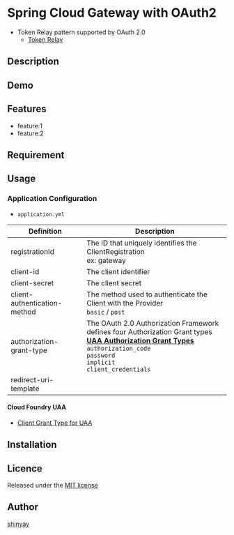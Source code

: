 # Spring Cloud Gateway with OAuth2

- Token Relay pattern supported by OAuth 2.0
  - [Token Relay](https://cloud.spring.io/spring-cloud-static/spring-cloud-security/2.1.3.RELEASE/single/spring-cloud-security.html#_token_relay)

## Description

## Demo

## Features

- feature:1
- feature:2

## Requirement

## Usage
### Application Configuration
- `application.yml`

|Definition|Description|
|----------|-----------|
|registrationId|The ID that uniquely identifies the ClientRegistration<br>ex: gateway|
|client-id|The client identifier|
|client-secret|The client secret|
|client-authentication-method|The method used to authenticate the Client with the Provider<br>`basic` / `post`|
|authorization-grant-type|The OAuth 2.0 Authorization Framework defines four Authorization Grant types<br>**[UAA Authorization Grant Types](https://docs.cloudfoundry.org/uaa/uaa-concepts.html##auth-grant-types)**<br>`authorization_code`<br>`password`<br>`implicit`<br>`client_credentials`|
|redirect-uri-template||

#### Cloud Foundry UAA
- [Client Grant Type for UAA](https://docs.cloudfoundry.org/uaa/uaa-concepts.html##select-type)

## Installation

## Licence

Released under the [MIT license](https://gist.githubusercontent.com/shinyay/56e54ee4c0e22db8211e05e70a63247e/raw/34c6fdd50d54aa8e23560c296424aeb61599aa71/LICENSE)

## Author

[shinyay](https://github.com/shinyay)
